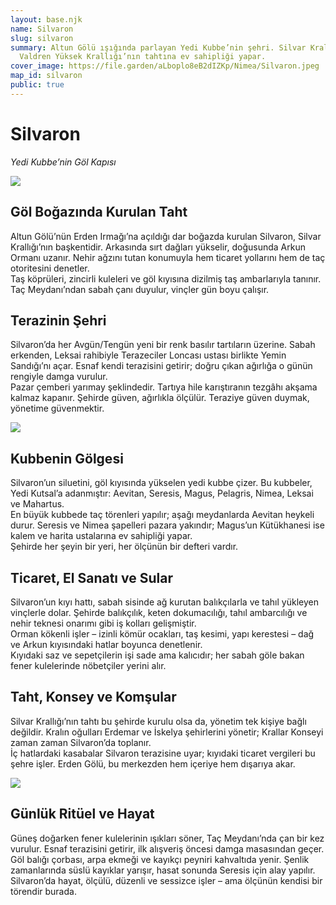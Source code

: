 ```yaml
---
layout: base.njk
name: Silvaron
slug: silvaron
summary: Altun Gölü ışığında parlayan Yedi Kubbe’nin şehri. Silvar Krallığı ve
  Valdren Yüksek Krallığı’nın tahtına ev sahipliği yapar.
cover_image: https://file.garden/aLboplo8eB2dIZKp/Nimea/Silvaron.jpeg
map_id: silvaron
public: true
---
```

# **Silvaron**

*Yedi Kubbe’nin Göl Kapısı*

![](https://file.garden/aLboplo8eB2dIZKp/Nimea/silvaron3.jpeg)

## **Göl Boğazında Kurulan Taht**

Altun Gölü’nün Erden Irmağı’na açıldığı dar boğazda kurulan Silvaron, Silvar Krallığı’nın başkentidir. Arkasında sırt dağları yükselir, doğusunda Arkun Ormanı uzanır. Nehir ağzını tutan konumuyla hem ticaret yollarını hem de taç otoritesini denetler.\
Taş köprüleri, zincirli kuleleri ve göl kıyısına dizilmiş taş ambarlarıyla tanınır. Taç Meydanı’ndan sabah çanı duyulur, vinçler gün boyu çalışır.

## **Terazinin Şehri**

Silvaron’da her Avgün/Tengün yeni bir renk basılır tartıların üzerine. Sabah erkenden, Leksai rahibiyle Terazeciler Loncası ustası birlikte Yemin Sandığı’nı açar. Esnaf kendi terazisini getirir; doğru çıkan ağırlığa o günün rengiyle damga vurulur.\
Pazar çemberi yarımay şeklindedir. Tartıya hile karıştıranın tezgâhı akşama kalmaz kapanır. Şehirde güven, ağırlıkla ölçülür. Teraziye güven duymak, yönetime güvenmektir.

![](https://file.garden/aLboplo8eB2dIZKp/Nimea/silvaron1.jpeg)

## **Kubbenin Gölgesi**

Silvaron’un siluetini, göl kıyısında yükselen yedi kubbe çizer. Bu kubbeler, Yedi Kutsal’a adanmıştır: Aevitan, Seresis, Magus, Pelagris, Nimea, Leksai ve Mahartus.\
En büyük kubbede taç törenleri yapılır; aşağı meydanlarda Aevitan heykeli durur. Seresis ve Nimea şapelleri pazara yakındır; Magus’un Kütükhanesi ise kalem ve harita ustalarına ev sahipliği yapar.\
Şehirde her şeyin bir yeri, her ölçünün bir defteri vardır.

## **Ticaret, El Sanatı ve Sular**

Silvaron’un kıyı hattı, sabah sisinde ağ kurutan balıkçılarla ve tahıl yükleyen vinçlerle dolar. Şehirde balıkçılık, keten dokumacılığı, tahıl ambarcılığı ve nehir teknesi onarımı gibi iş kolları gelişmiştir.\
Orman kökenli işler – izinli kömür ocakları, taş kesimi, yapı kerestesi – dağ ve Arkun kıyısındaki hatlar boyunca denetlenir.\
Kıyıdaki saz ve sepetçilerin işi sade ama kalıcıdır; her sabah göle bakan fener kulelerinde nöbetçiler yerini alır.

## **Taht, Konsey ve Komşular**

Silvar Krallığı’nın tahtı bu şehirde kurulu olsa da, yönetim tek kişiye bağlı değildir. Kralın oğulları Erdemar ve İskelya şehirlerini yönetir; Krallar Konseyi zaman zaman Silvaron’da toplanır.\
İç hatlardaki kasabalar Silvaron terazisine uyar; kıyıdaki ticaret vergileri bu şehre işler. Erden Gölü, bu merkezden hem içeriye hem dışarıya akar.

![](https://file.garden/aLboplo8eB2dIZKp/Nimea/silvaron2.jpeg)

## **Günlük Ritüel ve Hayat**

Güneş doğarken fener kulelerinin ışıkları söner, Taç Meydanı’nda çan bir kez vurulur. Esnaf terazisini getirir, ilk alışveriş öncesi damga masasından geçer.\
Göl balığı çorbası, arpa ekmeği ve kayıkçı peyniri kahvaltıda yenir. Şenlik zamanlarında süslü kayıklar yarışır, hasat sonunda Seresis için alay yapılır.\
Silvaron’da hayat, ölçülü, düzenli ve sessizce işler – ama ölçünün kendisi bir törendir burada.
